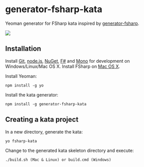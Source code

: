 # generator-fsharp-kata
Yeoman generator for FSharp kata inspired by [generator-fsharp](https://github.com/fsprojects/generator-fsharp).

![](https://github.com/pedromsantos/generator-fsharp-kata/blob/master/usage.gif?raw=true)

## Installation

Install [Git](http://git-scm.com), [node.js](http://nodejs.org), [NuGet](http://www.nuget.org/), [F#](http://fsharp.org) and [Mono](http://mono-project.com/) for development on Windows/Linux/Mac OS X. Install FSharp on [Mac OS X](http://fsharp.org/use/mac/).

Install Yeoman:

    npm install -g yo

Install the kata generator:

    npm install -g generator-fsharp-kata

## Creating a kata project

In a new directory, generate the kata:

    yo fsharp-kata
    
Change to the generated kata skeleton directory and execute:

    ./build.sh (Mac & Linux) or build.cmd (Windows)
